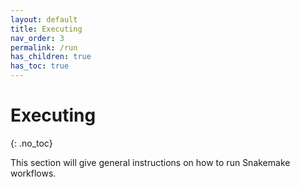 ```yaml
---
layout: default
title: Executing
nav_order: 3
permalink: /run
has_children: true
has_toc: true
---
```

# Executing
{: .no_toc}

This section will give general instructions on how to run Snakemake workflows.
